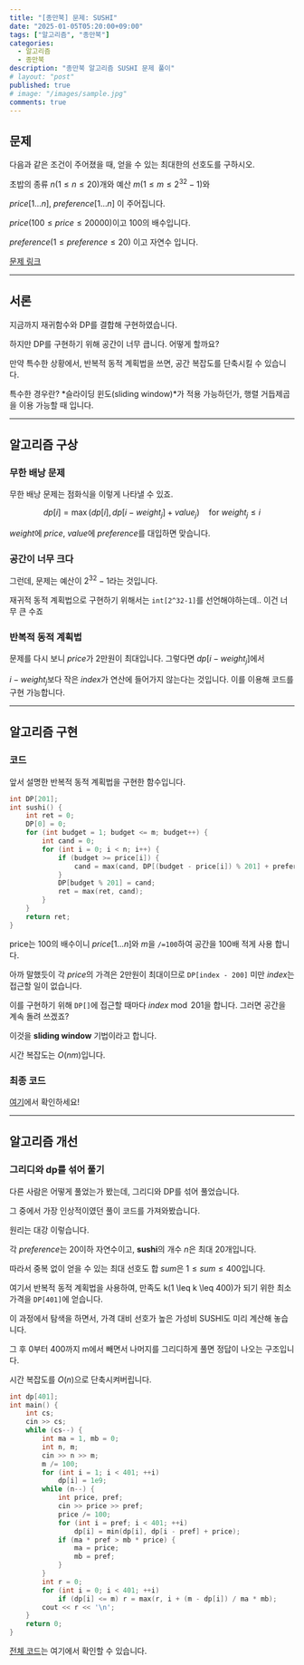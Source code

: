 ```yaml
---
title: "[종만북] 문제: SUSHI"
date: "2025-01-05T05:20:00+09:00"
tags: ["알고리즘", "종만북"]
categories:
  - 알고리즘
  - 종만북
description: "종만북 알고리즘 SUSHI 문제 풀이"
# layout: "post"
published: true
# image: "/images/sample.jpg"
comments: true
---
```


## 문제
다음과 같은 조건이 주어졌을 때, 얻을 수 있는 최대한의 선호도를 구하시오.

초밥의 종류 $n(1 \leq n \leq 20)$개와 예산 $m(1 \leq m \leq 2^{32} - 1)$와

$price[1...n]$, $preference[1...n]$ 이 주어집니다.

$price(100 \leq price \leq 20000)$이고 100의 배수입니다.

$preference(1 \leq preference \leq 20)$ 이고 자연수 입니다.

[문제 링크](https://algospot.com/judge/problem/read/SUSHI)

* * *

## 서론
지금까지 재귀함수와 DP를 결합해 구현하였습니다.

하지만 DP를 구현하기 위해 공간이 너무 큽니다. 어떻게 할까요?

만약 특수한 상황에서, 반복적 동적 계획법을 쓰면, 공간 복잡도를 단축시킬 수 있습니다.

특수한 경우란? *슬라이딩 윈도(sliding window)*가 적용 가능하던가, 행렬 거듭제곱을 이용 가능할 때 입니다.

* * *

## 알고리즘 구상
### 무한 배낭 문제
무한 배낭 문제는 점화식을 이렇게 나타낼 수 있죠.

$$
dp[i] = \max(dp[i], dp[i - weight_j] + value_j) \quad \text{for } weight_j \leq i
$$

$weight$에 $price$, $value$에 $preference$를 대입하면 맞습니다.

### 공간이 너무 크다
그런데, 문제는 예산이 $2^{32}-1$라는 것입니다. 

재귀적 동적 계획법으로 구현하기 위해서는 ```int[2^32-1]```를 선언해야하는데.. 이건 너무 큰 수죠

### 반복적 동적 계획법
문제를 다시 보니 $price$가 2만원이 최대입니다. 그렇다면 $dp[i - weight_j]$에서 

$i - weight_j$보다 작은 $index$가 연산에 들어가지 않는다는 것입니다. 이를 이용해 코드를 구현 가능합니다.

* * *

## 알고리즘 구현
### 코드
앞서 설명한 반복적 동적 계획법을 구현한 함수입니다.

```c++
int DP[201];
int sushi() {
    int ret = 0;
    DP[0] = 0;
    for (int budget = 1; budget <= m; budget++) {
        int cand = 0;
        for (int i = 0; i < n; i++) {
            if (budget >= price[i]) {
                cand = max(cand, DP[(budget - price[i]) % 201] + preference[i]);
            }
            DP[budget % 201] = cand;
            ret = max(ret, cand);
        }
    }
    return ret;
}
```
price는 100의 배수이니 $price[1...n]$와 $m$을 ```/=100```하여 공간을 100배 적게 사용 합니다.

아까 말했듯이 각 $price$의 가격은 2만원이 최대이므로 ```DP[index - 200]``` 미만 $index$는 접근할 일이 없습니다.

이를 구현하기 위해 ```DP[]```에 접근할 때마다 $index \bmod 201$을 합니다. 그러면 공간을 계속 돌려 쓰겠죠?

이것을 **sliding window** 기법이라고 합니다.

시간 복잡도는 $O(nm)$입니다.

### 최종 코드
[여기](https://github.com/sossos5989/algorithm/blob/main/algospot/sushi.cc)에서 확인하세요!

* * *

## 알고리즘 개선
### 그리디와 dp를 섞어 풀기
다른 사람은 어떻게 풀었는가 봤는데, 그리디와 DP를 섞어 풀었습니다.

그 중에서 가장 인상적이였던 풀이 코드를 가져와봤습니다.

원리는 대강 이렇습니다.

각 $preference$는 $20$이하 자연수이고, **sushi**의 개수 $n$은 최대 $20$개입니다.

따라서 중복 없이 얻을 수 있는 최대 선호도 합 $sum$은 $1 \leq sum \leq 400$입니다.

여기서 반복적 동적 계획법을 사용하여, 만족도 k(1 \leq k \leq 400)가 되기 위한 최소 가격을 ```DP[401]```에 얻습니다.

이 과정에서 탐색을 하면서, 가격 대비 선호가 높은 가성비 SUSHI도 미리 계산해 놓습니다.

그 후 0부터 400까지 m에서 빼면서 나머지를 그리디하게 풀면 정답이 나오는 구조입니다.

시간 복잡도를 $O(n)$으로 단축시켜버립니다.

```c++
int dp[401];
int main() {
    int cs;
    cin >> cs;
    while (cs--) {
        int ma = 1, mb = 0;
        int n, m;
        cin >> n >> m;
        m /= 100;
        for (int i = 1; i < 401; ++i)
            dp[i] = 1e9;
        while (n--) {
            int price, pref;
            cin >> price >> pref;
            price /= 100;
            for (int i = pref; i < 401; ++i)
                dp[i] = min(dp[i], dp[i - pref] + price);
            if (ma * pref > mb * price) {
                ma = price;
                mb = pref;
            }
        }
        int r = 0;
        for (int i = 0; i < 401; ++i)
            if (dp[i] <= m) r = max(r, i + (m - dp[i]) / ma * mb);
        cout << r << '\n';
    }
    return 0;
}
```

[전체 코드](https://algospot.com/judge/submission/detail/780371)는 여기에서 확인할 수 있습니다.